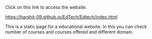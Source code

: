 Click on this link to access the website.

https://harshit-09.github.io/EdTech/Edtech/index.html


This is a static page for a educational website. In this you can check number of courses and courses offered and different domain.
